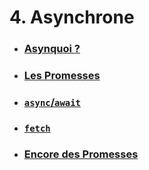 # 4. Asynchrone

- ### [Asynquoi ?](./4-0_intro.md)
- ### [Les Promesses](./4-1_promises.md)
- ### [`async`/`await`](./4-2_async_await.md)
- ### [`fetch`](./4-3_fetch.md)
- ### [Encore des Promesses](./4-4_more.md)
